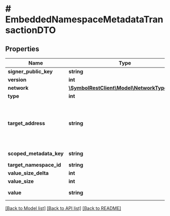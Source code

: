 # # EmbeddedNamespaceMetadataTransactionDTO

## Properties

Name | Type | Description | Notes
------------ | ------------- | ------------- | -------------
**signer_public_key** | **string** | Public key. |
**version** | **int** | Entity version. |
**network** | [**\SymbolRestClient\Model\NetworkTypeEnum**](NetworkTypeEnum.md) |  |
**type** | **int** |  |
**target_address** | **string** | Address expressed in Base32 format. If the bit 0 of byte 0 is not set (like in 0x90), then it is a regular address. Example: TAOXUJOTTW3W5XTBQMQEX3SQNA6MCUVGXLXR3TA.  Otherwise (e.g. 0x91) it represents a namespace id which starts at byte 1. Example: THBIMC3THGH5RUYAAAAAAAAAAAAAAAAAAAAAAAA |
**scoped_metadata_key** | **string** | Metadata key scoped to source, target and type expressed. |
**target_namespace_id** | **string** | Namespace identifier. | [optional]
**value_size_delta** | **int** | Change in value size in bytes. |
**value_size** | **int** | A number that allows uint 32 values. |
**value** | **string** | Metadata value. If embedded in a transaction, this is calculated as xor(previous-value, value). |

[[Back to Model list]](../../README.md#models) [[Back to API list]](../../README.md#endpoints) [[Back to README]](../../README.md)

